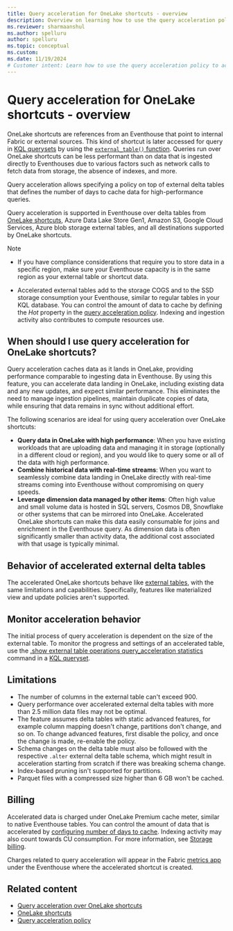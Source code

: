 ```yaml
---
title: Query acceleration for OneLake shortcuts - overview
description: Overview on learning how to use the query acceleration policy over OneLake shortcuts to improve query performance and reduce latency for external delta tables.
ms.reviewer: sharmaanshul
ms.author: spelluru
author: spelluru
ms.topic: conceptual
ms.custom:
ms.date: 11/19/2024
# Customer intent: Learn how to use the query acceleration policy to accelerate queries over shortcuts and external delta tables.
---
```

# Query acceleration for OneLake shortcuts - overview

OneLake shortcuts are references from an Eventhouse that point to internal Fabric or external sources. This kind of shortcut is later accessed for query in [KQL querysets](create-query-set.md) by using the [`external_table()` function](/kusto/query/external-table-function). Queries run over OneLake shortcuts can be less performant than on data that is ingested directly to Eventhouses due to various factors such as network calls to fetch data from storage, the absence of indexes, and more. 

Query acceleration allows specifying a policy on top of external delta tables that defines the number of days to cache data for high-performance queries. 

Query acceleration is supported in Eventhouse over delta tables from [OneLake shortcuts](onelake-shortcuts.md), Azure Data Lake Store Gen1, Amazon S3, Google Cloud Services, Azure blob storage external tables, and all destinations supported by OneLake shortcuts.

> [!NOTE]
> * If you have compliance considerations that require you to store data in a specific region, make sure your Eventhouse capacity is in the same region as your external table or shortcut data.
>
> * Accelerated external tables add to the storage COGS and to the SSD storage consumption your Eventhouse, similar to regular tables in your KQL database. You can control the amount of data to cache by defining the *Hot* property in the [query acceleration policy](https://go.microsoft.com/fwlink/?linkid=2296196). Indexing and ingestion activity also contributes to compute resources use.

## When should I use query acceleration for OneLake shortcuts?

Query acceleration caches data as it lands in OneLake, providing performance comparable to ingesting data in Eventhouse. By using this feature, you can accelerate data landing in OneLake, including existing data and any new updates, and expect similar performance. This eliminates the need to manage ingestion pipelines, maintain duplicate copies of data, while ensuring that data remains in sync without additional effort. 

The following scenarios are ideal for using query acceleration over OneLake shortcuts:

* **Query data in OneLake with high performance**: When you have existing workloads that are uploading data and managing it in storage (optionally in a different cloud or region), and you would like to query some or all of the data with high performance. 
* **Combine historical data with real-time streams**:  When you want to seamlessly combine data landing in OneLake directly with real-time streams coming into Eventhouse without compromising on query speeds.  
* **Leverage dimension data managed by other items**: Often high value and small volume data is hosted in SQL servers, Cosmos DB, Snowflake or other systems that can be mirrored into OneLake. Accelerated OneLake shortcuts can make this data easily consumable for joins and enrichment in the Eventhouse query. As dimension data is often significantly smaller than activity data, the additional cost associated with that usage is typically minimal.

## Behavior of accelerated external delta tables

The accelerated OneLake shortcuts behave like [external tables](/kusto/query/schema-entities/external-tables?view=microsoft-fabric&preserve-view=true), with the same limitations and capabilities.
Specifically, features like materialized view and update policies aren't supported.

## Monitor acceleration behavior

The initial process of query acceleration is dependent on the size of the external table. To monitor the progress and settings of an accelerated table, use the [.show external table operations query_acceleration statistics](https://go.microsoft.com/fwlink/?linkid=2295988) command in a [KQL queryset](kusto-query-set.md).

## Limitations

* The number of columns in the external table can't exceed 900.
* Query performance over accelerated external delta tables with more than 2.5 million data files may not be optimal.
* The feature assumes delta tables with static advanced features, for example column mapping doesn't change, partitions don't change, and so on. To change advanced features, first disable the policy, and once the change is made, re-enable the policy.
* Schema changes on the delta table must also be followed with the respective `.alter` external delta table schema, which might result in acceleration starting from scratch if there was breaking schema change.
* Index-based pruning isn't supported for partitions.
* Parquet files with a compressed size higher than 6 GB won't be cached.

## Billing

Accelerated data is charged under OneLake Premium cache meter, similar to native Eventhouse tables. You can control the amount of data that is accelerated by [configuring number of days to cache](query-acceleration.md#set-caching-period). Indexing activity may also count towards CU consumption. For more information, see [Storage billing](real-time-intelligence-consumption.md#storage-billing).

Charges related to query acceleration will appear in the Fabric [metrics app](../enterprise/metrics-app.md) under the Eventhouse where the accelerated shortcut is created.  

## Related content

* [Query acceleration over OneLake shortcuts](query-acceleration.md)
* [OneLake shortcuts](onelake-shortcuts.md)
* [Query acceleration policy](https://go.microsoft.com/fwlink/?linkid=2296196)
